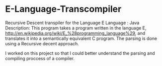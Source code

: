 # E-Language-Transcompiler
Recursive Descent transpiler for the Language E
Language : Java
Description: This program takes a program written in the language E, http://en.wikipedia.org/wiki/E_%28programming_language%29, and translates it into a semantically equivalent C program. The parsing is done using a Recursive decent approach. 

I worked on this project so that I could better understand the parsing and compiling proccess of a compiler. 
